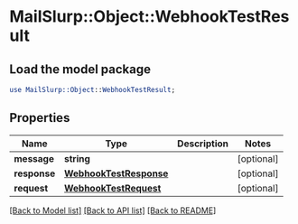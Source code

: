 # MailSlurp::Object::WebhookTestResult

## Load the model package
```perl
use MailSlurp::Object::WebhookTestResult;
```

## Properties
Name | Type | Description | Notes
------------ | ------------- | ------------- | -------------
**message** | **string** |  | [optional] 
**response** | [**WebhookTestResponse**](WebhookTestResponse) |  | [optional] 
**request** | [**WebhookTestRequest**](WebhookTestRequest) |  | [optional] 

[[Back to Model list]](../README#documentation-for-models) [[Back to API list]](../README#documentation-for-api-endpoints) [[Back to README]](../README)


